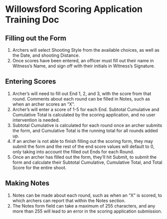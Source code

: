 # Willowsford Scoring Application Training Doc
## Filling out the Form 

1. Archers will select Shooting Style from the available choices, as well as the Date, and shooting Distance.
2. Once scores have been entered, an officer must fill out their name in Witness’s Name, and sign off with their initials in Witness’s Signature.

## Entering Scores
1. Archer’s will need to fill out End 1, 2, and 3, with the score from that round. Comments about each round can be filled in Notes, such as when an archer scores an “X”.
2. Archer’s will enter a score of 1-5 for each End. Subtotal Cumulative and Cumulative Total is calculated by the scoring application, and no user intervention is needed. 
3. Subtotal Cumulative is calculated for each round once an archer submits the form, and Cumulative Total is the running total for all rounds added up. 
4. If an archer is not able to finish filling out the scoring form, they may submit the form and the rest of the end score values will default to 0, only taking into account the filled out Ends for each Round.
5. Once an archer has filled out the form, they’ll hit Submit, to submit the form and calculate their Subtotal Cumulative, Cumulative Total, and Total Score for the entire shoot.


## Making Notes 
1. Notes can be made about each round, such as when an “X” is scored, to which archers can report that within the Notes section. 
2. The Notes form field can take a maximum of 255 characters, and any more than 255 will lead to an error in the scoring application submission. 
